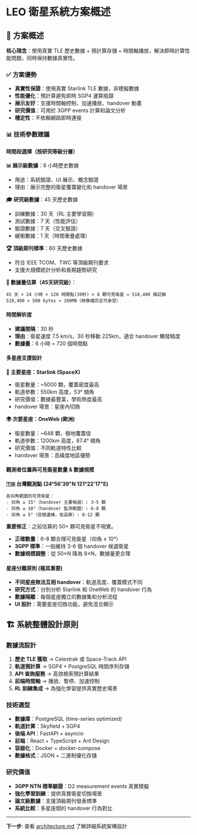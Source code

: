 # LEO 衛星系統方案概述

## 🎯 方案概述

**核心理念**：使用真實 TLE 歷史數據 + 預計算存儲 + 時間軸播放，解決即時計算性能問題，同時保持數據真實性。

### ✅ 方案優勢
- **真實性保證**：使用真實 Starlink TLE 數據，非模擬數據
- **性能優化**：預計算避免即時 SGP4 運算瓶頸
- **展示友好**：支援時間軸控制、加速播放、handover 動畫
- **研究價值**：可用於 3GPP events 計算和論文分析
- **穩定性**：不依賴網路即時連接

### 📊 技術參數建議

#### **時間段選擇（按研究等級分層）**

**📊 展示級數據**：6 小時歷史數據
- 用途：系統驗證、UI 展示、概念驗證  
- 理由：展示完整的衛星覆蓋變化和 handover 場景

**🎓 研究級數據**：45 天歷史數據
- 訓練數據：30 天（RL 主要學習期）
- 測試數據：7 天（性能評估）
- 驗證數據：7 天（交叉驗證）  
- 緩衝數據：1 天（時間重疊處理）

**🏆 頂級期刊標準**：60 天歷史數據
- 符合 IEEE TCOM、TWC 等頂級期刊要求
- 支援大規模統計分析和長期趨勢研究

**💾 數據量估算（45天研究級）**：
```
45 天 × 24 小時 × 120 時間點(30秒) × 8 顆可見衛星 = 518,400 條記錄
518,400 × 500 bytes ≈ 260MB（映像檔完全可承受）
```

#### **時間解析度**
- **建議間隔**：30 秒
- **理由**：衛星速度 7.5 km/s，30 秒移動 225km，適合 handover 觸發精度
- **數據量**：6 小時 = 720 個時間點

#### **多星座支援設計**

**🌟 主要星座：Starlink (SpaceX)**
- 衛星數量：~5000 顆，覆蓋密度最高
- 軌道參數：550km 高度，53° 傾角  
- 研究價值：數據最豐富，學術熱度最高
- handover 場景：星座內切換

**🌍 次要星座：OneWeb (歐洲)**
- 衛星數量：~648 顆，極地覆蓋佳
- 軌道參數：1200km 高度，87.4° 傾角
- 研究價值：不同軌道特性比較
- handover 場景：高緯度地區優勢

#### **觀測者位置與可見衛星數量 & 數據規模**
**🇹🇼 台灣觀測點 (24°56'39"N 121°22'17"E)**
```
各仰角範圍的可見衛星：
- 仰角 ≥ 15°（handover 主要候選）: 3-5 顆
- 仰角 ≥ 10°（handover 監測範圍）: 6-8 顆  
- 仰角 ≥ 5°（信號邊緣，低品質）: 8-12 顆
```

**重要修正**：之前估算的 50+ 顆可見衛星不現實。
- **正確數量**：6-8 顆合理可見衛星（仰角 ≥ 10°）
- **3GPP 標準**：一般維持 3-6 個 handover 候選衛星
- **數據規模調整**：從 50×N 降為 8×N，數據量更合理

#### **星座分離原則** (極其重要)
- **不同星座無法互相 handover**：軌道高度、覆蓋模式不同
- **研究方式**：分別分析 Starlink 和 OneWeb 的 handover 行為
- **數據隔離**：每個星座獨立的數據集和分析流程
- **UI 設計**：需要星座切換功能，避免混合顯示

## 🏗️ 系統整體設計原則

### **數據流設計**
1. **歷史 TLE 獲取** → Celestrak 或 Space-Track API
2. **軌道預計算** → SGP4 + PostgreSQL 時間序列存儲
3. **API 查詢服務** → 高效檢索預計算結果
4. **前端時間軸** → 播放、暫停、加速控制
5. **RL 訓練集成** → 為強化學習提供真實歷史場景

### **技術選型**
- **數據庫**：PostgreSQL (time-series optimized)
- **軌道計算**：Skyfield + SGP4
- **後端 API**：FastAPI + asyncio
- **前端**：React + TypeScript + Ant Design
- **容器化**：Docker + docker-compose
- **數據格式**：JSON + 二進制優化存儲

### **研究價值**
- **3GPP NTN 標準驗證**：D2 measurement events 真實模擬
- **強化學習訓練**：提供真實衛星切換場景
- **論文級數據**：支援頂級期刊發表標準
- **系統比較**：多星座間的 handover 行為對比

---

**下一步**: 查看 [architecture.md](./architecture.md) 了解詳細系統架構設計